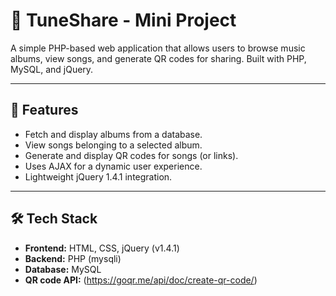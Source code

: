 # 🎵 TuneShare - Mini Project

A simple PHP-based web application that allows users to browse music albums, view songs, and generate QR codes for sharing. Built with PHP, MySQL, and jQuery.

---

## 🚀 Features

- Fetch and display albums from a database.
- View songs belonging to a selected album.
- Generate and display QR codes for songs (or links).
- Uses AJAX for a dynamic user experience.
- Lightweight jQuery 1.4.1 integration.

---

## 🛠️ Tech Stack

- **Frontend:** HTML, CSS, jQuery (v1.4.1)
- **Backend:** PHP (mysqli)
- **Database:** MySQL
- **QR code API:** (https://goqr.me/api/doc/create-qr-code/)
